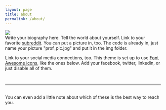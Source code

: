```yaml
---
layout: page
title: about
permalink: /about/
---
```


<img class="col one right" src="/img/prof_pic.jpg">

<br/>
Write your biography here. Tell the world about yourself. Link to your favorite <a href="http://reddit.com" target="blank">subreddit</a>. You can put a picture in, too. The code is already in, just name your picture "prof_pic.jpg" and put it in the img folder. 

Link to your social media connections, too. This theme is set up to use <a href="http://fortawesome.github.io/Font-Awesome/" target="blank">Font Awesome icons</a>, like the ones below. Add your facebook, twitter, linkedin, or just disable all of them. 

<br/>
<hr/>
<br/>
<span class="contacticon2 center">
	<a href="mailto:geomoetric@gmail.com"><span class="fa-stack fa-lg">
	  <i class="fa fa-square fa-stack-2x"></i>
	  <i class="fa fa-envelope fa-stack-1x fa-inverse"></i>
	</span></a> 
	<a href="https://www.instagram.com/geomoetric/" target="_blank"><span class="fa-stack fa-lg">
	  <i class="fa fa-square fa-stack-2x"></i>
	  <i class="fa fa-instagram fa-stack-1x fa-inverse"></i>
	</span></a> 
	<a href="https://twitter.com/geomoetric/" target="_blank"><span class="fa-stack fa-lg">
	  <i class="fa fa-square fa-stack-2x"></i>
	  <i class="fa fa-twitter fa-stack-1x fa-inverse"></i>
	</span></a> 
	<a href="https://dribbble.com/geomoetric/" target="_blank"><span class="fa-stack fa-lg">
	  <i class="fa fa-square fa-stack-2x"></i>
	  <i class="fa fa-dribbble fa-stack-1x fa-inverse"></i>
	</span></a> 
	<a href="https://www.linkedin.com/in/geomoetric/" target="_blank"><span class="fa-stack fa-lg">
	  <i class="fa fa-square fa-stack-2x"></i>
	  <i class="fa fa-linkedin fa-stack-1x fa-inverse"></i>
	</span></a> 
	<a href="http://geomoetric.tumblr.com/" target="_blank"><span class="fa-stack fa-lg">
	  <i class="fa fa-square fa-stack-2x"></i>
	  <i class="fa fa-tumblr fa-stack-1x fa-inverse"></i>
	</span></a> 
	<a href="https://www.pinterest.com/geomoetric/" target="_blank"><span class="fa-stack fa-lg">
	  <i class="fa fa-square fa-stack-2x"></i>
	  <i class="fa fa-pinterest fa-stack-1x fa-inverse"></i>
	</span></a> 
	<a href="ttps://www.reddit.com/user/geomoetric/" target="_blank"><span class="fa-stack fa-lg">
	  <i class="fa fa-square fa-stack-2x"></i>
	  <i class="fa fa-reddit-alien fa-stack-1x fa-inverse"></i>
	</span></a> 
	<a href="https://github.com/geomoetric/" target="_blank"><span class="fa-stack fa-lg">
	  <i class="fa fa-square fa-stack-2x"></i>
	  <i class="fa fa-github-alt fa-stack-1x fa-inverse"></i>
	</span></a> 
	<a href="https://www.etsy.com/shop/Geomoetric/" target="_blank"><span class="fa-stack fa-lg">
	  <i class="fa fa-square fa-stack-2x"></i>
	  <i class="fa fa-shopping-basket fa-stack-1x fa-inverse"></i>
	</span></a> 
	<a href="https://www.behance.net/EricMoe" target="_blank"><span class="fa-stack fa-lg">
	  <i class="fa fa-square fa-stack-2x"></i>
	  <i class="fa fa-behance fa-stack-1x fa-inverse"></i>
	</span></a>
</span>

<div class="col three caption">
	You can even add a little note about which of these is the best way to reach you.
</div>

<!--
	<a href="mailto:geomoetric@gmail.com"><i class="fa fa-envelope-square"></i></a> <a href="https://www.instagram.com/geomoetric/" target="_blank"><i class="fa fa-instagram"></i></a> <a href="https://twitter.com/geomoetric/" target="_blank"><i class="fa fa-twitter-square"></i></a> <a href="https://dribbble.com/geomoetric/" target="_blank"><i class="fa fa-dribbble"></i></a> <a href="https://www.linkedin.com/in/geomoetric/" target="_blank"><i class="fa fa-linkedin-square"></i></a> <a href="http://geomoetric.tumblr.com/" target="_blank"><i class="fa fa-tumblr-square"></i></a> <a href="https://www.pinterest.com/geomoetric/" target="_blank"><i class="fa fa-pinterest-square"></i></a> <a href="ttps://www.reddit.com/user/geomoetric/" target="_blank"><i class="fa fa-reddit-square"></i></a> <a href="https://github.com/geomoetric/" target="_blank"><i class="fa fa-github-square"></i></a> <a href="https://www.etsy.com/shop/Geomoetric/" target="_blank"><i class="fa fa-shopping-cart"></i></a> <a href="https://www.behance.net/EricMoe" target="_blank"><i class="fa fa-behance-square"></i></a>
    
    <a href="mailto:geomoetric@gmail.com"><i class="fa fa-envelope"></i></a> <a href="https://www.instagram.com/geomoetric/" target="_blank"><i class="fa fa-instagram"></i></a> <a href="https://twitter.com/geomoetric/" target="_blank"><i class="fa fa-twitter"></i></a> <a href="https://dribbble.com/geomoetric/" target="_blank"><i class="fa fa-dribbble"></i></a> <a href="https://www.linkedin.com/in/geomoetric/" target="_blank"><i class="fa fa-linkedin"></i></a> <a href="http://geomoetric.tumblr.com/" target="_blank"><i class="fa fa-tumblr"></i></a> <a href="https://www.pinterest.com/geomoetric/" target="_blank"><i class="fa fa-pinterest"></i></a> <a href="ttps://www.reddit.com/user/geomoetric/" target="_blank"><i class="fa fa-reddit"></i></a> <a href="https://github.com/geomoetric/" target="_blank"><i class="fa fa-github"></i></a> <a href="https://www.etsy.com/shop/Geomoetric/" target="_blank"><i class="fa fa-shopping-cart"></i></a> <a href="https://www.behance.net/EricMoe" target="_blank"><i class="fa fa-behance"></i></a>
    
    -->

